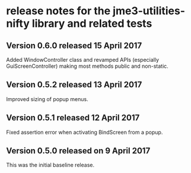 # release notes for the jme3-utilities-nifty library and related tests

## Version 0.6.0 released 15 April 2017

Added WindowController class and revamped APIs (especially GuiScreenController)
 making most methods public and non-static.

## Version 0.5.2 released 13 April 2017

Improved sizing of popup menus.

## Version 0.5.1 released 12 April 2017

Fixed assertion error when activating BindScreen from a popup.

## Version 0.5.0 released on 9 April 2017

This was the initial baseline release.